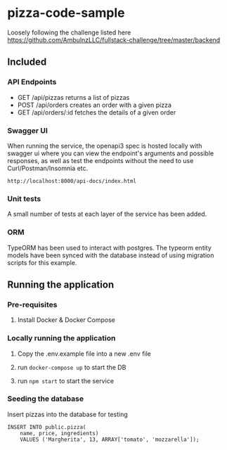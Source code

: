 # pizza-code-sample
Loosely following the challenge listed here https://github.com/AmbulnzLLC/fullstack-challenge/tree/master/backend

## Included

### API Endpoints
- GET /api/pizzas returns a list of pizzas 
- POST /api/orders creates an order with a given pizza
- GET /api/orders/:id fetches the details of a given order

### Swagger UI
When running the service, the openapi3 spec is hosted locally with swagger ui where you can view the endpoint's arguments and possible responses, as well as test the endpoints without the need to use Curl/Postman/Insomnia etc.

`http://localhost:8000/api-docs/index.html`

### Unit tests
A small number of tests at each layer of the service has been added.

### ORM
TypeORM has been used to interact with postgres. The typeorm entity models have been synced with the database instead of using migration scripts for this example.

## Running the application

### Pre-requisites

1. Install Docker & Docker Compose

### Locally running the application

1. Copy the .env.example file into a new .env file

2. run `docker-compose up` to start the DB

3. run `npm start` to start the service

### Seeding the database

Insert pizzas into the database for testing

```
INSERT INTO public.pizza(
	name, price, ingredients)
	VALUES ('Margherita', 13, ARRAY['tomato', 'mozzarella']);
```